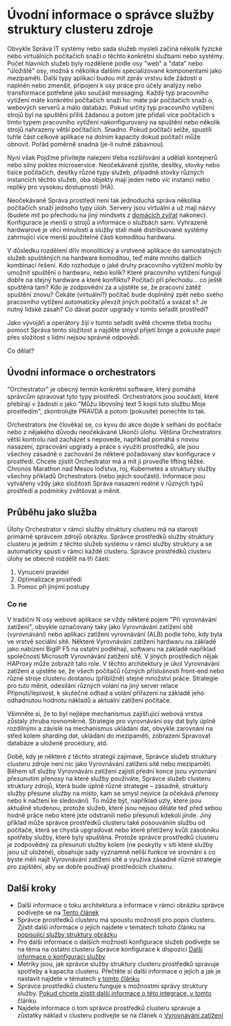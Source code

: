 <properties
   pageTitle="Úvodní informace o správce služby struktury clusteru | Microsoft Azure"
   description="Úvod do služby struktury clusteru správce prostředků."
   services="service-fabric"
   documentationCenter=".net"
   authors="masnider"
   manager="timlt"
   editor=""/>

<tags
   ms.service="Service-Fabric"
   ms.devlang="dotnet"
   ms.topic="article"
   ms.tgt_pltfrm="NA"
   ms.workload="NA"
   ms.date="08/19/2016"
   ms.author="masnider"/>

# <a name="introducing-the-service-fabric-cluster-resource-manager"></a>Úvodní informace o správce služby struktury clusteru zdroje
Obvykle Správa IT systémy nebo sada služeb mysleli začíná několik fyzické nebo virtuálních počítačích snaží o těchto konkrétní službami nebo systémy. Počet hlavních služeb byly rozdělené podle osy "web" a "data" nebo "úložiště" osy, možná s několika dalšími specializované komponentami jako mezipaměti. Další typy aplikací budou mít zpráv vrstvu kde žádosti o naplněn nebo zmenšit, připojení k osy práce pro účely analýzy nebo transformace potřebné jako součást messaging. Každý typ pracovního vytížení máte konkrétní počítačích snaží ho: máte pár počítačích snaží o, webových serverů a málo databázi. Pokud určitý typ pracovního vytížení strojů byl na spuštění příliš žádanou a potom jste přidali více počítačích s tímto typem pracovního vytížení nakonfigurovaný na spuštění nebo několik strojů nahrazeny větší počítačích. Snadno. Pokud počítači selže, spustili tuhle část celkové aplikace na dolním kapacity dokud počítači může obnovit. Pořád poměrně snadná (je-li nutně zábavnou).

Nyní však Pojďme přivítejte nalezení třeba rozšiřování a udělali kontejnerů nebo silný pokles microservice. Neočekávaně zjistíte, desítky, stovky nebo tisíce počítačích, desítky různé typy služeb, případně stovky různých instancích těchto služeb, oba objekty mají jeden nebo víc instancí nebo repliky pro vysokou dostupnosti (HA).

Neočekávaně Správa prostředí není tak jednoduchá správa několika počítačích snaží jednoho typy úloh. Servery jsou virtuální a už mají názvy (budete *mít* po přechodu na jiný mindsets z [domácích zvířat](http://www.slideshare.net/randybias/architectures-for-open-and-scalable-clouds/20) nakonec). Konfigurace je menší o strojů a informace o službách sami. Vyhrazené hardwarové je věcí minulosti a služby stali malé distribuované systémy zahrnující více menší použitelné části komoditou hardwaru.

V důsledku rozdělení dřív monolitický a vrstvené aplikace do samostatných služeb spuštěných na hardware komoditou, teď máte mnoho dalších kombinací řešení. Kdo rozhoduje o jaké druhy pracovního vytížení mohlo by umožnit spuštění o hardwaru, nebo kolik? Které pracovního vytížení fungují dobře na stejný hardware a které konfliktu? Počítači při přechodu... co ještě spuštěná tam? Kdo je zodpovědní za a ujistěte se, že pracovní zátěž spuštění znovu? Čekáte (virtuální?) počítač bude doplněný zpět nebo svého pracovního vytížení automaticky převzít jiných počítačů a svázat s? Je nutný lidské zásah? Co dávat pozor upgrady v tomto seřadit prostředí?

Jako vývojáři a operátory žijí v tomto seřadit světě chceme třeba trochu pomoct Správa tento složitost a najděte smysl přijetí binge a pokusíte papír přes složitost s lidmi nejsou správné odpovědi.

Co dělat?

## <a name="introducing-orchestrators"></a>Úvodní informace o orchestrators
"Orchestrator" je obecný termín konkrétní software, který pomáhá správcům spravovat tyto typy prostředí. Orchestrators jsou součástí, které přebírají v žádosti o jako "Můžu libovolný text 5 kopií tuto službu Moje prostředím", zkontrolujte PRAVDA a potom (pokusíte) ponechte to tak.

Orchestrators (ne člověka) se, co kyvu do akce dojde k selhání do počítače nebo z nějakého důvodu neočekávané Ukončí úlohu. Většina Orchestrators větší kontrolu nad zacházet s nepovede, například pomáhá s novou nasazení, zpracování upgrady a práce s využití prostředků, ale jsou všechny zásadně o zachování že některé požadovaný stav konfigurace v prostředí. Chcete zjistit Orchestrator má a mít ji proveďte lifting těžké. Chronos Marathon nad Mesos loďstva, roj, Kubernetes a struktury služby všechny příkladů Orchestrators (nebo jejich součástí). Informace jsou vytvářeny vždy jako složitosti Správa nasazení reálné v různých typů prostředí a podmínky zvětšovat a měnit.

## <a name="orchestration-as-a-service"></a>Průběhu jako služba
Úlohy Orchestrator v rámci služby struktury clusteru má na starosti primárně správcem zdrojů obrázku. Správce prostředků služby struktury clusteru je jedním z těchto služeb systému v rámci služby struktury a se automaticky spustí v rámci každé clusteru.  Správce prostředků clusteru úlohy se obecně rozdělit na tři části:

1. Vynucení pravidel
2. Optimalizace prostředí
3. Pomoc při jinými postupy

### <a name="what-it-isnt"></a>Co ne
V tradiční N osy webové aplikace se vždy některé pojem "Při vyrovnávání zatížení", obvykle označovaný taky jako Vyrovnávání zatížení sítě (vyrovnávání) nebo aplikaci zatížení vyrovnávání (ALB) podle toho, kdy byla ve vrstvě sociální sítě. Některé Vyrovnávání zatížení hardwaru na základě jako nabízení BigIP F5 na ostatní podléhají, softwaru na základě například společnosti Microsoft Vyrovnávání zatížení sítě. V jiných prostředích nějak HAProxy může zobrazit tato role. V těchto architektury je úkol Vyrovnávání zatížení a ujistěte se, že všech počítačů různých příslušnosti front-end nebo různé stroje clusteru dostanou (přibližně) stejné množství práce. Strategie pro tuto měnit, odesílání různých volání na jiný server relace Připnutí/lepivost, k skutečné odhad a volání přiřazení na základě jeho odhadnutou hodnotu nákladů a aktuální zatížení počítače.

Všimněte si, že to byl nejlépe mechanismus zajišťující webová vrstva zůstaly zhruba rovnoměrně. Strategie pro vyrovnávání osy dat byly úplně rozdílnými a závislé na mechanismus ukládání dat, obvykle zarovnání na střed kolem sharding dat, ukládání do mezipaměti, zobrazení Spravovat databáze a uložené procedury, atd.

Době, kdy je některé z těchto strategií zajímavé, Správce služeb struktury clusteru zdroje není nic jako Vyrovnávání zatížení sítě nebo mezipaměti. Během síť služby Vyrovnávání zatížení zajistí přední konce jsou vyrovnání přesunutím přenosy na které služby používáte, Správce služeb clusteru struktury zdrojů, která bude úplně různé strategie – zásadně, struktury služby přesune *služby* na místo, kam se smysl nejvíce (a očekává přenosy nebo k načtení ke sledování). To může být, například uzly, které jsou aktuálně studenou, protože služeb, které jsou nejsou děláte teď před sebou hodně práce nebo které jste odstranili nebo přesunuli kdekoli jinde. Jiný příklad může správce prostředků clusteru také posouváním službu od počítače, která se chystá upgradovat nebo které přetížený kvůli zásobníku spotřeby služby, které byly spuštěna. Protože správce prostředků clusteru je zodpovědný za přesunutí služby kolem (ne poskytly v síti které služby jsou už uložené), obsahuje sady významně neliší funkce ve srovnání s co byste měli najít Vyrovnávání zatížení sítě a využívá zásadně různé strategie pro zajištění, aby se dobře používají prostředcích clusteru.

## <a name="next-steps"></a>Další kroky
- Další informace o toku architektura a informace v rámci obrázku správce podívejte se na [Tento článek](service-fabric-cluster-resource-manager-architecture.md)
- Správce prostředků clusteru má spoustu možností pro popis clusteru. Zjistit další informace o jejich najdete v tématech tohoto článku na [popisující služby struktury obrázku](service-fabric-cluster-resource-manager-cluster-description.md)
- Pro další informace o dalších možností konfigurace služeb podívejte se na téma na ostatní clusteru Správce konfigurace k dispozici [Další informace o konfiguraci služby](service-fabric-cluster-resource-manager-configure-services.md)
- Metriky jsou, jak správce služby struktury clusteru prostředků spravuje spotřeby a kapacita clusteru. Přečtěte si další informace o jejich a jak je nastavit najdete v tématech [v tomto článku](service-fabric-cluster-resource-manager-metrics.md)
- Správce prostředků clusteru funguje s možnostmi správy struktury služby. [Pokud chcete zjistit další informace o této integrace, v tomto](service-fabric-cluster-resource-manager-management-integration.md) článku
- Najdete informace o tom správce prostředků clusteru spravuje a zůstatky náklad v clusteru podívejte se na článek o [Vyrovnávání zatížení](service-fabric-cluster-resource-manager-balancing.md)
